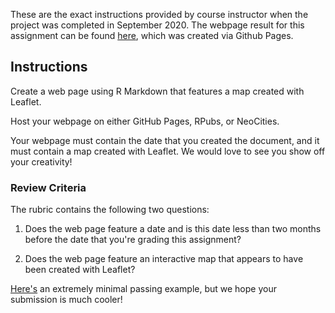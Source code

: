 These are the exact instructions provided by course instructor when the project was completed in September 2020. The webpage result for this assignment can be found [here](https://gdq12.github.io/DataScienceCoursera/DevelopingDataProducts/AssignmentWk2/Assignment1.html), which was created via Github Pages.

## Instructions

Create a web page using R Markdown that features a map created with Leaflet.

Host your webpage on either GitHub Pages, RPubs, or NeoCities.

Your webpage must contain the date that you created the document, and it must contain a map created with Leaflet. We would love to see you show off your creativity!

### Review Criteria

The rubric contains the following two questions:

1. Does the web page feature a date and is this date less than two months before the date that you're grading this assignment?

2. Does the web page feature an interactive map that appears to have been created with Leaflet?

[Here's](http://seankross.neocities.org/week2.html) an extremely minimal passing example, but we hope your submission is much cooler!
